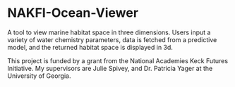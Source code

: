 # NAKFI-Ocean-Viewer
A tool to view marine habitat space in three dimensions. Users input a variety of water chemistry parameters, data is fetched from a predictive model, and the returned habitat space is displayed in 3d.

This project is funded by a grant from the National Academies Keck Futures Initiative. My supervisors are Julie Spivey, and Dr. Patricia Yager at the University of Georgia.
